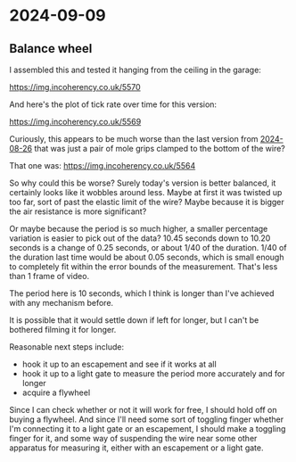 # 2024-09-09

## Balance wheel

I assembled this and tested it hanging from the ceiling in the garage:

https://img.incoherency.co.uk/5570

And here's the plot of tick rate over time for this version:

https://img.incoherency.co.uk/5569

Curiously, this appears to be much worse than the last version from [2024-08-26](20240826.md) that was just a pair of mole grips clamped to the bottom of the wire?

That one was: https://img.incoherency.co.uk/5564

So why could this be worse? Surely today's version is better balanced, it certainly looks like it wobbles around less. Maybe at first it was twisted up too far, sort of past the elastic limit of the wire? Maybe because it is bigger the air resistance
is more significant?

Or maybe because the period is so much higher, a smaller percentage variation is easier to pick out of the data? 10.45 seconds down to 10.20 seconds is a change of 0.25 seconds, or about 1/40 of the duration. 1/40 of the duration
last time would be about 0.05 seconds, which is small enough to completely fit within the error bounds of the measurement. That's less than 1 frame of video.

The period here is 10 seconds, which I think is longer than I've achieved with any mechanism before.

It is possible that it would settle down if left for longer, but I can't be bothered filming it for longer.

Reasonable next steps include:

 * hook it up to an escapement and see if it works at all
 * hook it up to a light gate to measure the period more accurately and for longer
 * acquire a flywheel

Since I can check whether or not it will work for free, I should hold off on buying a flywheel. And since I'll need some sort of toggling finger whether I'm connecting it
to a light gate or an escapement, I should make a toggling finger for it, and some way of suspending the wire near some other apparatus for measuring it, either with an escapement or a light gate.
